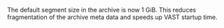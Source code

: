 The default segment size in the archive is now 1 GiB. This reduces fragmentation
of the archive meta data and speeds up VAST startup time.
